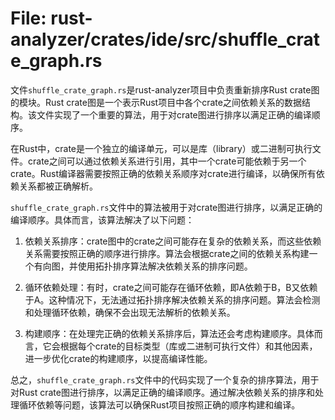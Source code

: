 # File: rust-analyzer/crates/ide/src/shuffle_crate_graph.rs

文件`shuffle_crate_graph.rs`是rust-analyzer项目中负责重新排序Rust crate图的模块。Rust crate图是一个表示Rust项目中各个crate之间依赖关系的数据结构。该文件实现了一个重要的算法，用于对crate图进行排序以满足正确的编译顺序。

在Rust中，crate是一个独立的编译单元，可以是库（library）或二进制可执行文件。crate之间可以通过依赖关系进行引用，其中一个crate可能依赖于另一个crate。Rust编译器需要按照正确的依赖关系顺序对crate进行编译，以确保所有依赖关系都被正确解析。

`shuffle_crate_graph.rs`文件中的算法被用于对crate图进行排序，以满足正确的编译顺序。具体而言，该算法解决了以下问题：

1. 依赖关系排序：crate图中的crate之间可能存在复杂的依赖关系，而这些依赖关系需要按照正确的顺序进行排序。算法会根据crate之间的依赖关系构建一个有向图，并使用拓扑排序算法解决依赖关系的排序问题。

2. 循环依赖处理：有时，crate之间可能存在循环依赖，即A依赖于B，B又依赖于A。这种情况下，无法通过拓扑排序解决依赖关系的排序问题。算法会检测和处理循环依赖，确保不会出现无法解析的依赖关系。

3. 构建顺序：在处理完正确的依赖关系排序后，算法还会考虑构建顺序。具体而言，它会根据每个crate的目标类型（库或二进制可执行文件）和其他因素，进一步优化crate的构建顺序，以提高编译性能。

总之，`shuffle_crate_graph.rs`文件中的代码实现了一个复杂的排序算法，用于对Rust crate图进行排序，以满足正确的编译顺序。通过解决依赖关系的排序和处理循环依赖等问题，该算法可以确保Rust项目按照正确的顺序构建和编译。

